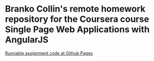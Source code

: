 # Branko Collin's remote homework repository for the Coursera course Single Page Web Applications with AngularJS

[Runnable assignment code at Github Pages](https://bcollin-study.github.io/coursera-angularjs-bco/)

